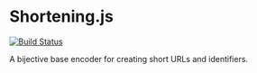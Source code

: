# Shortening.js
[![Build Status](https://travis-ci.com/neilvallon/shortening.js.svg?branch=master)](https://travis-ci.com/neilvallon/shortening.js)

A bijective base encoder for creating short URLs and identifiers.
